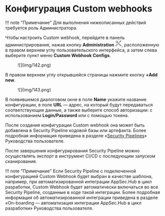 # Конфигурация Custom webhooks

!!! note "Примечание"
    Для выполнения нижеописанных действий требуется роль Администратора.

Чтобы настроить Custom webhook, перейдите в панель администрирования, нажав кнопку **Administration** ![](img/1.png), расположенную в правом верхнем углу пользовательского интерфейса, а затем слева выберите пункт меню **Custom Webhook Configs**.

<figure markdown>![](img/142.png)</figure>

В правом верхнем углу открывшейся страницы нажмите кнопку **+Add new**.

<figure markdown>![](img/143.png)</figure>

В появившемся диалоговом окне в поле **Name** укажите название конфигурации, в поле **URL** — адрес, на который будут передаваться соответствующие данные, а также выберите способ авторизации: с использованием **Login/Password** или с помощью токена.

После создания конфигурации Custom webhook она может быть добавлена в Security Pipeline кодовой базы или артефакта. Более подробная информация приведена в разделе «[Security Pipelines]()» Руководства пользователя.

После завершения конфигурирования Security Pipeline можно осуществлять экспорт в инструмент CI/CD с последующим запуском сканирования.

!!! note "Примечание"
    Если Security Pipeline c подключенной конфигурацией Custom Webhook будет выбран в качестве шаблона, например, при автоматизированной интеграции AppSec.Hub в цикл разработки, Custom Webhook будет автоматически включаться во все Security Pipeline, созданные в ходе такой интеграции. Более подробная информация об автоматизированной интеграции приведена в разделе «On-boarding — автоматизация интеграции AppSec.Hub в цикл разработки» Руководства пользователя.